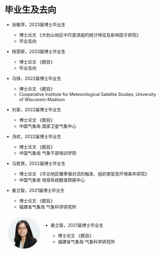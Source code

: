 # 毕业生及去向

- 张敬萍，2023届博士毕业生
  - 博士论文 《大别山地区中尺度涡旋的统计特征及影响因子研究》
  - 毕业去向 
  
- 杨雯婷，2023届博士毕业生
  - 博士论文 《题目》
  - 毕业去向 
  
- 马铮，2022届博士毕业生
  - 博士论文 《题目》
  - Cooperative Institute for Meteorological Satellite Studies, University of Wisconsin-Madison

- 刘翠，2022届博士毕业生
  - 博士论文 《题目》
  - 中国气象局 国家卫星气象中心

- 汤欢，2022届博士毕业生
  - 博士论文 《题目》
  - 中国气象局 气象干部培训学院

- 马若赟，2022届博士毕业生
  - 博士论文 《华北地区暖季强对流的触发、组织类型及环境条件研究》
  - 中国气象局 地球系统数值预报中心

- 姜立智，2021届博士毕业生
  - 博士论文 《题目》
  - 福建省气象局 气象科学研究所

<div style="display: flex; align-items: center; padding: 10px;">
  <img src="images/avatar/zhangyuanchun.jpg" alt="sjh" width="100" style="border-radius: 100%; margin-right: 10px; border: 3px solid #f0f0f0;"">
  <ul>
    <li>姜立智，2021届博士毕业生</li>
    <ul>
      <li>博士论文 《题目》</li>
      <li> 福建省气象局 气象科学研究所</li>
    </ul>
  </ul>
</div>

<br><br><br>
